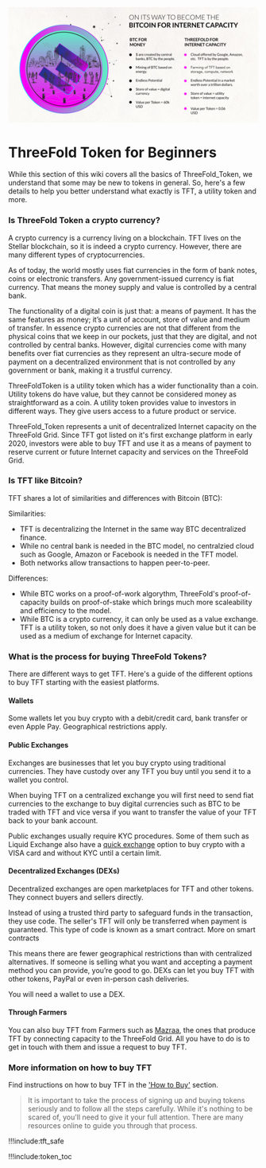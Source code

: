![](img/tft_like_btc_.jpg)

# ThreeFold Token for Beginners

While this section of this wiki covers all the basics of ThreeFold_Token, we  understand that some may be new to tokens in general. So, here's a few details to help you better understand what exactly is TFT, a utility token and more.

### Is ThreeFold Token a crypto currency?

A crypto currency is a currency living on a blockchain. TFT lives on the Stellar  blockchain, so it is indeed a crypto currency. However, there are many different types of cryptocurrencies. 

As of today, the world mostly uses fiat currencies in the form of bank notes, coins or electronic transfers. Any government-issued currency is fiat currency. That means the money supply and value is controlled by a central bank.

The functionality of a digital coin is just that: a means of payment. It has the same features as money; it’s a unit of account, store of value and medium of transfer. In essence crypto currencies are not that different from the physical coins that we keep in our pockets, just that they are digital, and not controlled by central banks. However, digital currencies come with many benefits over fiat currencies as they represent an ultra-secure mode of payment on a decentralized environment that is not controlled by any government or bank, making it a trustful currency. 

ThreeFoldToken is a utility token which has a wider functionality than a coin. Utility tokens do have value, but they cannot be considered money as straightforward as a coin. A utility token provides value to investors in different ways. They give users access to a future product or service.

ThreeFold_Token represents a unit of decentralized Internet capacity on the ThreeFold Grid. Since TFT got listed on it's first exchange platform in early 2020, investors were able to buy TFT and use it as a means of payment to reserve current or future Internet capacity and services on the ThreeFold Grid.

### Is TFT like Bitcoin?

TFT shares a lot of similarities and differences with Bitcoin (BTC):

Similarities:
- TFT is decentralizing the Internet in the same way BTC decentralized finance.
- While no central bank is needed in the BTC model, no centralzied cloud such as Google, Amazon or Facebook is needed in the TFT model.  
- Both networks allow transactions to happen peer-to-peer.

Differences:
- While BTC works on a proof-of-work algorythm, ThreeFold's proof-of-capacity builds on proof-of-stake which brings much more scaleability and efficiency to the model. 
- While BTC is a crypto currency, it can only be used as a value exchange. TFT is a utility token, so not only does it have a given value but it can be used as a medium of exchange for Internet capacity.

### What is the process for buying ThreeFold Tokens?

There are different ways to get TFT. Here's a guide of the different options to buy TFT starting with the  easiest platforms.

#### Wallets

Some wallets let you buy crypto with a debit/credit card, bank transfer or even Apple Pay. Geographical restrictions apply.

#### Public Exchanges

Exchanges are businesses that let you buy crypto using traditional currencies. They have custody over any TFT you buy until you send it to a wallet you control. 

When buying TFT on a centralized exchange you will first need to send fiat currencies to the exchange to buy digital currencies such as BTC to be traded with TFT and vice versa if you want to transfer the value of your TFT back to your bank account. 

Public exchanges usually require KYC procedures. Some of them such as Liquid Exchange also have a [quick exchange](tft_liquid_quick_exchange) option to buy crypto with a VISA card and without KYC until a certain limit. 

#### Decentralized Exchanges (DEXs)

Decentralized exchanges are open marketplaces for TFT and other tokens. They connect buyers and sellers directly.

Instead of using a trusted third party to safeguard funds in the transaction, they use code. The seller's TFT will only be transferred when payment is guaranteed. This type of code is known as a smart contract. More on smart contracts

This means there are fewer geographical restrictions than with centralized alternatives. If someone is selling what you want and accepting a payment method you can provide, you’re good to go. DEXs can let you buy TFT with other tokens, PayPal or even in-person cash deliveries.

You will need a wallet to use a DEX.

#### Through Farmers

You can also buy TFT from Farmers such as [Mazraa](mazraa), the ones that produce TFT by connecting capacity to the ThreeFold Grid. All you have to do is to get in touch with them and issue a request to buy TFT.

### More information on how to buy TFT

Find instructions on how to buy TFT in the ['How to Buy'](how_to_buy) section.

> It is important to take the process of signing up and buying tokens seriously and to follow all the steps carefully. While it's nothing to be scared of, you'll need to give it your full attention. There are many resources online to  guide you through that process.

!!!include:tft_safe

!!!include:token_toc


